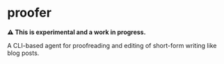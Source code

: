 # proofer

**⚠️ This is experimental and a work in progress.**

A CLI-based agent for proofreading and editing of short-form writing like blog posts.
